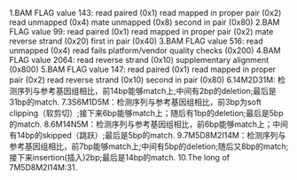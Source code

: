 1.BAM FLAG value 143:
    read paired (0x1)
    read mapped in proper pair (0x2)
    read unmapped (0x4)
    mate unmapped (0x8)
    second in pair (0x80)
2.BAM FLAG value 99:
    read paired (0x1)
    read mapped in proper pair (0x2)
    mate reverse strand (0x20)
    first in pair (0x40)
3.BAM FLAG value 516:
    read unmapped (0x4)
    read fails platform/vendor quality checks (0x200)
4.BAM FLAG value 2064:
    read reverse strand (0x10)
    supplementary alignment (0x800)
5.BAM FLAG value 147:
    read paired (0x1)
    read mapped in proper pair (0x2)
    read reverse strand (0x10)
    second in pair (0x80)
6.14M2D31M: 检测序列与参考基因组相比，前14bp能够match上;中间有2bp的deletion;最后是31bp的match.
7.3S6M1D5M：检测序列与参考基因组相比，前3bp为soft clipping（软剪切）;接下来6bp能够match上；随后有1bp的deletion;最后是5bp的match.
8.6M14N5M：检测序列与参考基因组相比，前6bp能够match上；中间有14bp的skipped（跳跃）;最后是5bp的match.
9.7M5D8M2I14M：检测序列与参考基因组相比，前7bp能够match上;中间有5bp的deletion;随后又8bp的match;接下来insertion(插入)2bp;最后是14bp的match.
10.The long of 7M5D8M2I14M:31.
